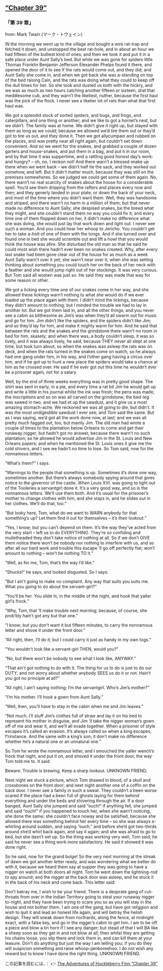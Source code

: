 ## [“Chapter 39”](https://www.beanreading.com/ja/article/805?source=github )   
 
 ###  「第 39 章」 

 from:  Mark Twain (マーク・トウェイン) 

 IN the morning we went up to the village and bought a wire rat-trap and fetched it down, and unstopped the best rat-hole, and in about an hour we had fifteen of the bulliest kind of ones; and then we took it and put it in a safe place under Aunt Sally’s bed. But while we was gone for spiders little Thomas Franklin Benjamin Jefferson Elexander Phelps found it there, and opened the door of it to see if the rats would come out, and they did; and Aunt Sally she come in, and when we got back she was a-standing on top of the bed raising Cain, and the rats was doing what they could to keep off the dull times for her. So she took and dusted us both with the hickry, and we was as much as two hours catching another fifteen or sixteen, drat that meddlesome cub, and they warn’t the likeliest, nuther, because the first haul was the pick of the flock. I never see a likelier lot of rats than what that first haul was.

We got a splendid stock of sorted spiders, and bugs, and frogs, and caterpillars, and one thing or another; and we like to got a hornet’s nest, but we didn’t. The family was at home. We didn’t give it right up, but stayed with them as long as we could; because we allowed we’d tire them out or they’d got to tire us out, and they done it. Then we got allycumpain and rubbed on the places, and was pretty near all right again, but couldn’t set down convenient. And so we went for the snakes, and grabbed a couple of dozen garters and house-snakes, and put them in a bag, and put it in our room, and by that time it was suppertime, and a rattling good honest day’s work: and hungry? – oh, no, I reckon not! And there warn’t a blessed snake up there when we went back – we didn’t half tie the sack, and they worked out somehow, and left. But it didn’t matter much, because they was still on the premises somewheres. So we judged we could get some of them again. No, there warn’t no real scarcity of snakes about the house for a considerable spell. You’d see them dripping from the rafters and places every now and then; and they generly landed in your plate, or down the back of your neck, and most of the time where you didn’t want them. Well, they was handsome and striped, and there warn’t no harm in a million of them; but that never made no difference to Aunt Sally; she despised snakes, be the breed what they might, and she couldn’t stand them no way you could fix it; and every time one of them flopped down on her, it didn’t make no difference what she was doing, she would just lay that work down and light out. I never see such a woman. And you could hear her whoop to Jericho. You couldn’t get her to take a-holt of one of them with the tongs. And if she turned over and found one in bed she would scramble out and lift a howl that you would think the house was afire. She disturbed the old man so that he said he could most wish there hadn’t ever been no snakes created. Why, after every last snake had been gone clear out of the house for as much as a week Aunt Sally warn’t over it yet; she warn’t near over it; when she was setting thinking about something you could touch her on the back of her neck with a feather and she would jump right out of her stockings. It was very curious. But Tom said all women was just so. He said they was made that way for some reason or other.

We got a licking every time one of our snakes come in her way, and she allowed these lickings warn’t nothing to what she would do if we ever loaded up the place again with them. I didn’t mind the lickings, because they didn’t amount to nothing; but I minded the trouble we had to lay in another lot. But we got them laid in, and all the other things; and you never see a cabin as blithesome as Jim’s was when they’d all swarm out for music and go for him. Jim didn’t like the spiders, and the spiders didn’t like Jim; and so they’d lay for him, and make it mighty warm for him. And he said that between the rats and the snakes and the grindstone there warn’t no room in bed for him, skasely; and when there was, a body couldn’t sleep, it was so lively, and it was always lively, he said, because THEY never all slept at one time, but took turn about, so when the snakes was asleep the rats was on deck, and when the rats turned in the snakes come on watch, so he always had one gang under him, in his way, and t’other gang having a circus over him, and if he got up to hunt a new place the spiders would take a chance at him as he crossed over. He said if he ever got out this time he wouldn’t ever be a prisoner again, not for a salary.

Well, by the end of three weeks everything was in pretty good shape. The shirt was sent in early, in a pie, and every time a rat bit Jim he would get up and write a little in his journal whilst the ink was fresh; the pens was made, the inscriptions and so on was all carved on the grindstone; the bed-leg was sawed in two, and we had et up the sawdust, and it give us a most amazing stomach-ache. We reckoned we was all going to die, but didn’t. It was the most undigestible sawdust I ever see; and Tom said the same. But as I was saying, we’d got all the work done now, at last; and we was all pretty much fagged out, too, but mainly Jim. The old man had wrote a couple of times to the plantation below Orleans to come and get their runaway nigger, but hadn’t got no answer, because there warn’t no such plantation; so he allowed he would advertise Jim in the St. Louis and New Orleans papers; and when he mentioned the St. Louis ones it give me the cold shivers, and I see we hadn’t no time to lose. So Tom said, now for the nonnamous letters.

“What’s them?” I says.

“Warnings to the people that something is up. Sometimes it’s done one way, sometimes another. But there’s always somebody spying around that gives notice to the governor of the castle. When Louis XVI. was going to light out of the Tooleries a servantgirl done it. It’s a very good way, and so is the nonnamous letters. We’ll use them both. And it’s usual for the prisoner’s mother to change clothes with him, and she stays in, and he slides out in her clothes. We’ll do that, too.”

“But looky here, Tom, what do we want to WARN anybody for that something’s up? Let them find it out for themselves – it’s their lookout.”

“Yes, I know; but you can’t depend on them. It’s the way they’ve acted from the very start – left us to do EVERYTHING. They’re so confiding and mulletheaded they don’t take notice of nothing at all. So if we don’t GIVE them notice there won’t be nobody nor nothing to interfere with us, and so after all our hard work and trouble this escape ‘ll go off perfectly flat; won’t amount to nothing – won’t be nothing TO it.”

“Well, as for me, Tom, that’s the way I’d like.”

“Shucks!” he says, and looked disgusted. So I says:

“But I ain’t going to make no complaint. Any way that suits you suits me. What you going to do about the servant-girl?”

“You’ll be her. You slide in, in the middle of the night, and hook that yaller girl’s frock.”

“Why, Tom, that ‘ll make trouble next morning; because, of course, she prob’bly hain’t got any but that one.”

“I know; but you don’t want it but fifteen minutes, to carry the nonnamous letter and shove it under the front door.”

“All right, then, I’ll do it; but I could carry it just as handy in my own togs.”

“You wouldn’t look like a servant-girl THEN, would you?”

“No, but there won’t be nobody to see what I look like, ANYWAY.”

“That ain’t got nothing to do with it. The thing for us to do is just to do our DUTY, and not worry about whether anybody SEES us do it or not. Hain’t you got no principle at all?”

“All right, I ain’t saying nothing; I’m the servantgirl. Who’s Jim’s mother?”

“I’m his mother. I’ll hook a gown from Aunt Sally.”

“Well, then, you’ll have to stay in the cabin when me and Jim leaves.”

“Not much. I’ll stuff Jim’s clothes full of straw and lay it on his bed to represent his mother in disguise, and Jim ‘ll take the nigger woman’s gown off of me and wear it, and we’ll all evade together. When a prisoner of style escapes it’s called an evasion. It’s always called so when a king escapes, f’rinstance. And the same with a king’s son; it don’t make no difference whether he’s a natural one or an unnatural one.”

So Tom he wrote the nonnamous letter, and I smouched the yaller wench’s frock that night, and put it on, and shoved it under the front door, the way Tom told me to. It said:

Beware. Trouble is brewing. Keep a sharp lookout. UNKNOWN FRIEND.

Next night we stuck a picture, which Tom drawed in blood, of a skull and crossbones on the front door; and next night another one of a coffin on the back door. I never see a family in such a sweat. They couldn’t a been worse scared if the place had a been full of ghosts laying for them behind everything and under the beds and shivering through the air. If a door banged, Aunt Sally she jumped and said “ouch!” if anything fell, she jumped and said “ouch!” if you happened to touch her, when she warn’t noticing, she done the same; she couldn’t face noway and be satisfied, because she allowed there was something behind her every time – so she was always a-whirling around sudden, and saying “ouch,” and before she’d got two-thirds around she’d whirl back again, and say it again; and she was afraid to go to bed, but she dasn’t set up. So the thing was working very well, Tom said; he said he never see a thing work more satisfactory. He said it showed it was done right.

So he said, now for the grand bulge! So the very next morning at the streak of dawn we got another letter ready, and was wondering what we better do with it, because we heard them say at supper they was going to have a nigger on watch at both doors all night. Tom he went down the lightning-rod to spy around; and the nigger at the back door was asleep, and he stuck it in the back of his neck and come back. This letter said:

Don’t betray me, I wish to be your friend. There is a desprate gang of cut-throats from over in the Indian Territory going to steal your runaway nigger to-night, and they have been trying to scare you so as you will stay in the house and not bother them. I am one of the gang, but have got religgion and wish to quit it and lead an honest life again, and will betray the helish design. They will sneak down from northards, along the fence, at midnight exact, with a false key, and go in the nigger’s cabin to get him. I am to be off a piece and blow a tin horn if I see any danger; but stead of that I will BA like a sheep soon as they get in and not blow at all; then whilst they are getting his chains loose, you slip there and lock them in, and can kill them at your leasure. Don’t do anything but just the way I am telling you; if you do they will suspicion something and raise whoop-jamboreehoo. I do not wish any reward but to know I have done the right thing. UNKNOWN FRIEND.


この記事を読むには、：  👉    [The Adventures of Huckleberry Finn “Chapter 39”](https://www.beanreading.com/ja/article/805?source=github ) 
